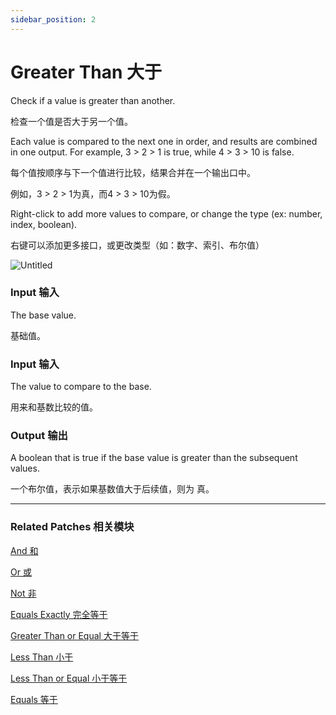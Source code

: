```yaml
---
sidebar_position: 2
---
```


# Greater Than 大于

Check if a value is greater than another.

检查一个值是否大于另一个值。

Each value is compared to the next one in order, and results are combined in one output. For example, 3 > 2 > 1 is true, while 4 > 3 > 10 is false.

每个值按顺序与下一个值进行比较，结果合并在一个输出口中。

例如，3 > 2 > 1为真，而4 > 3 > 10为假。

Right-click to add more values to compare, or change the type (ex: number, index, boolean).

右键可以添加更多接口，或更改类型（如：数字、索引、布尔值）

![Untitled](https://s3.us-west-2.amazonaws.com/secure.notion-static.com/eaf1acd5-2740-4409-8220-d9ca6207fd6f/Untitled.png?X-Amz-Algorithm=AWS4-HMAC-SHA256&X-Amz-Content-Sha256=UNSIGNED-PAYLOAD&X-Amz-Credential=AKIAT73L2G45EIPT3X45%2F20220602%2Fus-west-2%2Fs3%2Faws4_request&X-Amz-Date=20220602T172055Z&X-Amz-Expires=86400&X-Amz-Signature=23877f51fde66b06745242d7afda7146be058202a0696dfa1a9b436c7503db01&X-Amz-SignedHeaders=host&response-content-disposition=filename%20%3D%22Untitled.png%22&x-id=GetObject)

### Input 输入

The base value.

基础值。

### Input 输入

The value to compare to the base.

用来和基数比较的值。

### Output 输出

A boolean that is true if the base value is greater than the subsequent values.

一个布尔值，表示如果基数值大于后续值，则为 真。

------

### Related Patches 相关模块

[And 和](./And.md)

[Or 或](./Or.md)

[Not 非](./Not.md)

[Equals Exactly 完全等于](./Equals%20Exactly.md)

[Greater Than or Equal 大于等于](./Greater%20Than%20or%20Equal.md)

[Less Than 小于](./Less%20Than.md)

[Less Than or Equal 小于等于](./Less%20Than%20or%20Equal.md)

[Equals 等于](./Equals.md)
